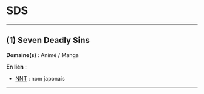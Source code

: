 # SDS

--------------------

## (1) Seven Deadly Sins

**Domaine(s)** : Animé / Manga

**En lien** :

+ [NNT](../N/nnt.md) : nom japonais

--------------------